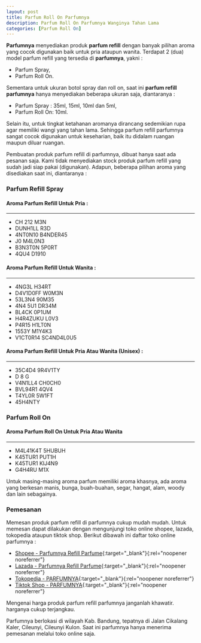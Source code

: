 ```yaml
---
layout: post
title: Parfum Roll On Parfumnya
description: Parfum Roll On Parfumnya Wanginya Tahan Lama
categories: [Parfum Roll On]
---
```


**Parfumnya** menyediakan produk **parfum refill** dengan banyak pilihan aroma yang cocok digunakan baik untuk pria ataupun wanita. Terdapat 2 (dua) model parfum refill yang tersedia di **parfumnya**, yakni : 

- Parfum Spray,
- Parfum Roll On.

Sementara untuk ukuran botol spray dan roll on, saat ini **parfum refill parfumnya** hanya menyediakan beberapa ukuran saja, diantaranya : 

- Parfum Spray : 35ml, 15ml, 10ml dan 5ml,
- Parfum Roll On: 10ml.

Selain itu, untuk tingkat ketahanan aromanya dirancang sedemikian rupa agar memiliki wangi yang tahan lama. Sehingga parfum refill parfumnya sangat cocok digunakan untuk keseharian, baik itu didalam ruangan maupun diluar ruangan.

Pembuatan produk parfum refill di parfumnya, dibuat hanya saat ada pesanan saja. Kami tidak menyediakan stock produk parfum refill yang sudah jadi siap pakai (digunakan).
Adapun, beberapa pilihan aroma yang disediakan saat ini, diantaranya :

### Parfum Refill Spray
#### Aroma Parfum Refill Untuk Pria :
---
- CH 212 M3N
- DUNH1LL R3D
- 4NT0N10 B4NDER45
- J0 M4L0N3
- B3N3T0N 5P0RT
- 4QU4 D1910

#### Aroma Parfum Refill Untuk Wanita :
---
- 4NG3L H34RT
- D4V1D0FF W0M3N
- 53L3N4 90M35
- 4N4 5U1 DR34M
- BL4CK 0P1UM
- H4R4ZUKU L0V3
- P4R15 H1LT0N
- 1553Y M1Y4K3
- V1CT0R14 SC4ND4L0U5

#### Aroma Parfum Refill Untuk Pria Atau Wanita (Unisex) :
---
- 35C4D4 9R4V1TY
- D 8 G
- V4N1LL4 CH0CH0
- BVL94R1 4QV4
- T4YL0R 5W1FT
- 45H4NTY

### Parfum Roll On
#### Aroma Parfum Roll On Untuk Pria Atau Wanita
---
- M4L41K4T 5HUBUH
- K45TUR1 PUT1H
- K45TUR1 KIJ4N9
- G4H4RU M1X

Untuk masing-masing aroma parfum memiliki aroma khasnya, ada aroma yang berkesan manis, bunga, buah-buahan, segar, hangat, alam, woody dan lain sebagainya.

### Pemesanan

Memesan produk parfum refill di parfumnya cukup mudah mudah. Untuk memesan dapat dilakukan dengan mengunjungi toko online shopee, lazada, tokopedia ataupun tiktok shop.
Berikut dibawah ini daftar toko online parfumnya :

- [Shopee - Parfumnya Refill Parfume](https://shopee.co.id/parfumnyarefillparfume?categoryId=100630&entryPoint=ShopByPDP&itemId=24956456815){:target="_blank"}{:rel="noopener noreferrer"}
- [Lazada - Parfumnya Refill Parfume](https://www.lazada.co.id/shop/parfumnya-refill-parfume/?spm=a2o4j.pdp_revamp.seller.1.26906b849E2Tzw&itemId=7986024393&channelSource=pdp){:target="_blank"}{:rel="noopener noreferrer"}
- [Tokopedia - PARFUMNYA](https://www.tokopedia.com/parfumnya){:target="_blank"}{:rel="noopener noreferrer"}
- [Tiktok Shop - PARFUMNYA](https://vt.tokopedia.com/t/ZSFYpLrJD/){:target="_blank"}{:rel="noopener noreferrer"}

Mengenai harga produk parfum refill parfumnya janganlah khawatir. harganya cukup terjangkau.

Parfumnya berlokasi di wilayah Kab. Bandung, tepatnya di Jalan Cikalang Kaler, Cileunyi, Cileunyi Kulon. Saat ini parfumnya hanya menerima pemesanan melalui toko online saja.

